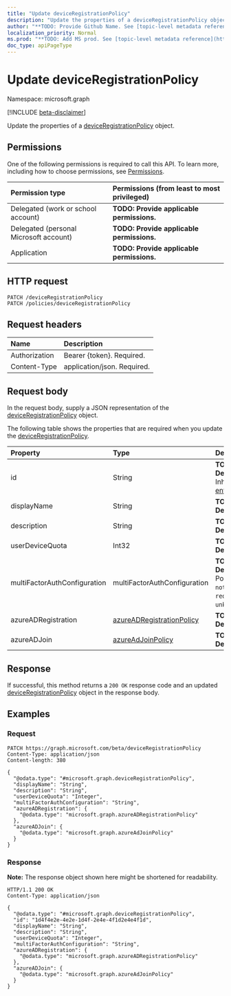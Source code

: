 ```yaml
---
title: "Update deviceRegistrationPolicy"
description: "Update the properties of a deviceRegistrationPolicy object."
author: "**TODO: Provide Github Name. See [topic-level metadata reference](https://msgo.azurewebsites.net/add/document/guidelines/metadata.html#topic-level-metadata)**"
localization_priority: Normal
ms.prod: "**TODO: Add MS prod. See [topic-level metadata reference](https://msgo.azurewebsites.net/add/document/guidelines/metadata.html#topic-level-metadata)**"
doc_type: apiPageType
---
```


# Update deviceRegistrationPolicy
Namespace: microsoft.graph

[!INCLUDE [beta-disclaimer](../../includes/beta-disclaimer.md)]

Update the properties of a [deviceRegistrationPolicy](../resources/deviceregistrationpolicy.md) object.

## Permissions
One of the following permissions is required to call this API. To learn more, including how to choose permissions, see [Permissions](/graph/permissions-reference).

|Permission type|Permissions (from least to most privileged)|
|:---|:---|
|Delegated (work or school account)|**TODO: Provide applicable permissions.**|
|Delegated (personal Microsoft account)|**TODO: Provide applicable permissions.**|
|Application|**TODO: Provide applicable permissions.**|

## HTTP request

<!-- {
  "blockType": "ignored"
}
-->
``` http
PATCH /deviceRegistrationPolicy
PATCH /policies/deviceRegistrationPolicy
```

## Request headers
|Name|Description|
|:---|:---|
|Authorization|Bearer {token}. Required.|
|Content-Type|application/json. Required.|

## Request body
In the request body, supply a JSON representation of the [deviceRegistrationPolicy](../resources/deviceregistrationpolicy.md) object.

The following table shows the properties that are required when you update the [deviceRegistrationPolicy](../resources/deviceregistrationpolicy.md).

|Property|Type|Description|
|:---|:---|:---|
|id|String|**TODO: Add Description** Inherited from [entity](../resources/entity.md)|
|displayName|String|**TODO: Add Description**|
|description|String|**TODO: Add Description**|
|userDeviceQuota|Int32|**TODO: Add Description**|
|multiFactorAuthConfiguration|multiFactorAuthConfiguration|**TODO: Add Description**. Possible values are: `notRequired`, `required`, `unknownFutureValue`.|
|azureADRegistration|[azureADRegistrationPolicy](../resources/azureadregistrationpolicy.md)|**TODO: Add Description**|
|azureADJoin|[azureAdJoinPolicy](../resources/azureadjoinpolicy.md)|**TODO: Add Description**|



## Response

If successful, this method returns a `200 OK` response code and an updated [deviceRegistrationPolicy](../resources/deviceregistrationpolicy.md) object in the response body.

## Examples

### Request
<!-- {
  "blockType": "request",
  "name": "update_deviceregistrationpolicy"
}
-->
``` http
PATCH https://graph.microsoft.com/beta/deviceRegistrationPolicy
Content-Type: application/json
Content-length: 380

{
  "@odata.type": "#microsoft.graph.deviceRegistrationPolicy",
  "displayName": "String",
  "description": "String",
  "userDeviceQuota": "Integer",
  "multiFactorAuthConfiguration": "String",
  "azureADRegistration": {
    "@odata.type": "microsoft.graph.azureADRegistrationPolicy"
  },
  "azureADJoin": {
    "@odata.type": "microsoft.graph.azureAdJoinPolicy"
  }
}
```


### Response
**Note:** The response object shown here might be shortened for readability.
<!-- {
  "blockType": "response",
  "truncated": true
}
-->
``` http
HTTP/1.1 200 OK
Content-Type: application/json

{
  "@odata.type": "#microsoft.graph.deviceRegistrationPolicy",
  "id": "1d4f4e2e-4e2e-1d4f-2e4e-4f1d2e4e4f1d",
  "displayName": "String",
  "description": "String",
  "userDeviceQuota": "Integer",
  "multiFactorAuthConfiguration": "String",
  "azureADRegistration": {
    "@odata.type": "microsoft.graph.azureADRegistrationPolicy"
  },
  "azureADJoin": {
    "@odata.type": "microsoft.graph.azureAdJoinPolicy"
  }
}
```

